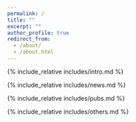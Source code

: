 ```yaml
---
permalink: /
title: ""
excerpt: ""
author_profile: true
redirect_from: 
  - /about/
  - /about.html
---
```



{% include_relative includes/intro.md %}

{% include_relative includes/news.md %}

{% include_relative includes/pubs.md %}

{% include_relative includes/others.md %}










